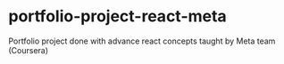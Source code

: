 # portfolio-project-react-meta
Portfolio project done with advance react concepts taught by Meta team (Coursera)
